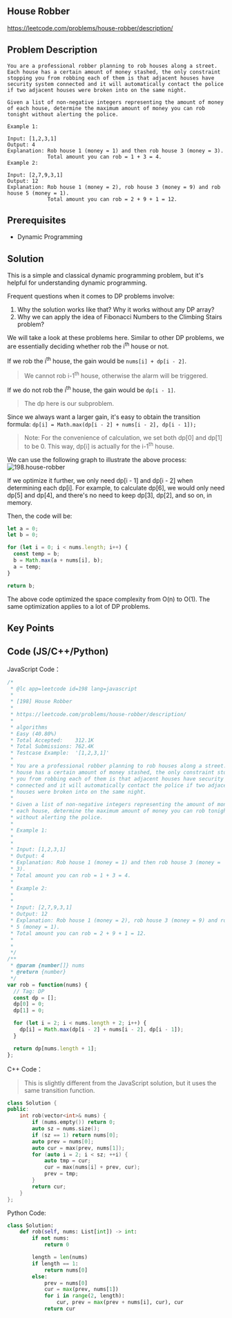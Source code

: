 ## House Robber

https://leetcode.com/problems/house-robber/description/

## Problem Description

```
You are a professional robber planning to rob houses along a street. Each house has a certain amount of money stashed, the only constraint stopping you from robbing each of them is that adjacent houses have security system connected and it will automatically contact the police if two adjacent houses were broken into on the same night.

Given a list of non-negative integers representing the amount of money of each house, determine the maximum amount of money you can rob tonight without alerting the police.

Example 1:

Input: [1,2,3,1]
Output: 4
Explanation: Rob house 1 (money = 1) and then rob house 3 (money = 3).
             Total amount you can rob = 1 + 3 = 4.
Example 2:

Input: [2,7,9,3,1]
Output: 12
Explanation: Rob house 1 (money = 2), rob house 3 (money = 9) and rob house 5 (money = 1).
             Total amount you can rob = 2 + 9 + 1 = 12.

```

## Prerequisites

- Dynamic Programming

## Solution

This is a simple and classical dynamic programming problem, but it's helpful for understanding dynamic programming.

Frequent questions when it comes to DP problems involve:
1. Why the solution works like that? Why it works without any DP array?
2. Why we can apply the idea of Fibonacci Numbers to the Climbing Stairs problem?

We will take a look at these problems here. Similar to other DP problems, we are essentially deciding whether rob the i<sup>th</sup> house or not.

If we rob the i<sup>th</sup> house, the gain would be `nums[i] + dp[i - 2]`.
> We cannot rob i-1<sup>th</sup> house, otherwise the alarm will be triggered.

If we do not rob the i<sup>th</sup> house, the gain would be `dp[i - 1]`.
> The dp here is our subproblem.

Since we always want a larger gain, it's easy to obtain the transition formula: `dp[i] = Math.max(dp[i - 2] + nums[i - 2], dp[i - 1]);`
> Note: For the convenience of calculation, we set both dp[0] and dp[1] to be 0. This way, dp[i] is actually for the i-1<sup>th</sup> house.

We can use the following graph to illustrate the above process:
![198.house-robber](../assets/problems/198.house-robber.png)

If we optimize it further, we only need dp[i - 1] and dp[i - 2] when determining each dp[i]. For example, to calculate dp[6], we would only need dp[5] and dp[4], and there's no need to keep dp[3], dp[2], and so on, in memory.

Then, the code will be:

```js
let a = 0;
let b = 0;

for (let i = 0; i < nums.length; i++) {
  const temp = b;
  b = Math.max(a + nums[i], b);
  a = temp;
}

return b;
```

The above code optimized the space complexity from O(n) to O(1). The same optimization applies to a lot of DP problems.

## Key Points

## Code (JS/C++/Python)

JavaScript Code：

```js
/*
 * @lc app=leetcode id=198 lang=javascript
 *
 * [198] House Robber
 *
 * https://leetcode.com/problems/house-robber/description/
 *
 * algorithms
 * Easy (40.80%)
 * Total Accepted:    312.1K
 * Total Submissions: 762.4K
 * Testcase Example:  '[1,2,3,1]'
 *
 * You are a professional robber planning to rob houses along a street. Each
 * house has a certain amount of money stashed, the only constraint stopping
 * you from robbing each of them is that adjacent houses have security system
 * connected and it will automatically contact the police if two adjacent
 * houses were broken into on the same night.
 *
 * Given a list of non-negative integers representing the amount of money of
 * each house, determine the maximum amount of money you can rob tonight
 * without alerting the police.
 *
 * Example 1:
 *
 *
 * Input: [1,2,3,1]
 * Output: 4
 * Explanation: Rob house 1 (money = 1) and then rob house 3 (money =
 * 3).
 * Total amount you can rob = 1 + 3 = 4.
 *
 * Example 2:
 *
 *
 * Input: [2,7,9,3,1]
 * Output: 12
 * Explanation: Rob house 1 (money = 2), rob house 3 (money = 9) and rob house
 * 5 (money = 1).
 * Total amount you can rob = 2 + 9 + 1 = 12.
 *
 *
 */
/**
 * @param {number[]} nums
 * @return {number}
 */
var rob = function(nums) {
  // Tag: DP
  const dp = [];
  dp[0] = 0;
  dp[1] = 0;

  for (let i = 2; i < nums.length + 2; i++) {
    dp[i] = Math.max(dp[i - 2] + nums[i - 2], dp[i - 1]);
  }

  return dp[nums.length + 1];
};
```

C++ Code：

> This is slightly different from the JavaScript solution, but it uses the same transition function.

```C++
class Solution {
public:
    int rob(vector<int>& nums) {
        if (nums.empty()) return 0;
        auto sz = nums.size();
        if (sz == 1) return nums[0];
        auto prev = nums[0];
        auto cur = max(prev, nums[1]);
        for (auto i = 2; i < sz; ++i) {
            auto tmp = cur;
            cur = max(nums[i] + prev, cur);
            prev = tmp;
        }
        return cur;
    }
};
```

Python Code:

```python
class Solution:
    def rob(self, nums: List[int]) -> int:
        if not nums:
            return 0

        length = len(nums)
        if length == 1:
            return nums[0]
        else:
            prev = nums[0]
            cur = max(prev, nums[1])
            for i in range(2, length):
                cur, prev = max(prev + nums[i], cur), cur
            return cur
```
